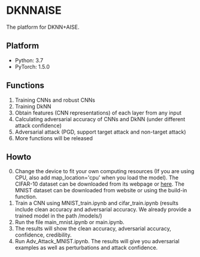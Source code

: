 # DKNNAISE
The platform for DKNN+AISE.
## Platform
* Python: 3.7
* PyTorch: 1.5.0
## Functions
1. Training CNNs and robust CNNs
2. Training DkNN
3. Obtain features (CNN representations) of each layer from any input
4. Calculating adversarial accuracy of CNNs and DkNN (under different attack confidence)
5. Adversarial attack (PGD, support target attack and non-target attack)
6. More functions will be released
## Howto
0. Change the device to fit your own computing resources (If you are using CPU, also add map_location='cpu' when you load the model). The CIFAR-10 dataset can be downloaded from its webpage or [here](https://github.com/wangren09/TrojanNetDetector/tree/master/DFTND/cifar10). The MNIST dataset can be downloaded from website or using the build-in function.
1. Train a CNN using MNIST_train.ipynb and cifar_train.ipynb (results include clean accuracy and adversarial accuracy. We already provide a trained model in the path /models/)
2. Run the file main_mnist.ipynb or main.ipynb.
3. The results will show the clean accuracy, adversarial accuracy, confidence, credibility.
4. Run Adv_Attack_MNIST.ipynb. The results will give you adversarial examples as well as perturbations and attack confidence.
